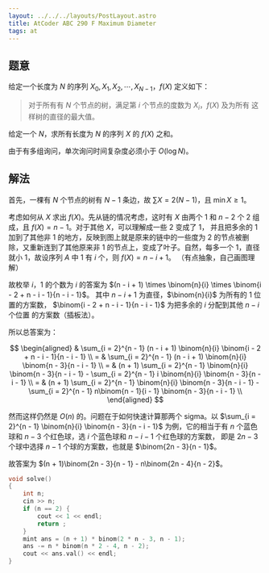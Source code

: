 ```yaml
---
layout: ../../../layouts/PostLayout.astro
title: AtCoder ABC 290 F Maximum Diameter
tags: at
---
```


## 题意

给定一个长度为 $N$ 的序列 $X_0, X_1, X_2, \cdots, X_{N-1}$，$f(X)$ 定义如下：

> 对于所有有 $N$ 个节点的树，满足第 $i$ 个节点的度数为 $X_i$，$f(X)$ 及为所有
> 这样树的直径的最大值。

给定一个 $N$，求所有长度为 $N$ 的序列 $X$ 的 $f(X)$ 之和。

由于有多组询问，单次询问时间复杂度必须小于 $O(\log N)$。

## 解法

首先，一棵有 $N$ 个节点的树有 $N-1$ 条边，故 $\sum X = 2(N - 1)$，且 
$\min{X} \ge 1$。

考虑如何从 $X$ 求出 $f(X)$。先从链的情况考虑，这时有 $X$ 由两个 $1$ 和 $n - 2$
个 $2$ 组成，且 $f(X) = n - 1$。对于其他 $X$，可以理解成一些 $2$ 变成了 $1$，
并且把多余的 $1$ 加到了其他非 $1$ 的地方，反映到图上就是原来的链中的一些度为 $2$
的节点被删除，又重新连到了其他原来非 $1$ 的节点上，变成了叶子。自然，每多一个 
$1$，直径就小 $1$，故设序列 $A$ 中 $1$ 有 $i$ 个，则 $f(X) = n - i + 1$。
（有点抽象，自己画图理解）

故枚举 $i$，$1$ 的个数为 $i$ 的答案为 
$(n - i + 1) \times \binom{n}{i} \times \binom{i - 2 + n - i - 1}{n - i - 1}$。
其中 $n - i + 1$ 为直径，$\binom{n}{i}$ 为所有的 $1$ 位置的方案数，
$\binom{i - 2 + n - i - 1}{n - i - 1}$ 为把多余的 $i$ 分配到其他 $n - i$ 个位置
的方案数（插板法）。

所以总答案为：

$$
\begin{aligned}
  & \sum_{i = 2}^{n - 1} (n - i + 1) \binom{n}{i} \binom{i - 2 + n - i - 1}{n - i - 1} \\
= & \sum_{i = 2}^{n - 1} (n - i + 1) \binom{n}{i} \binom{n - 3}{n - i - 1} \\
= & (n + 1) \sum_{i = 2}^{n - 1} \binom{n}{i} \binom{n - 3}{n - i - 1} - \sum_{i = 2}^{n - 1} i \binom{n}{i} \binom{n - 3}{n - i - 1} \\
= & (n + 1) \sum_{i = 2}^{n - 1} \binom{n}{i} \binom{n - 3}{n - i - 1} - \sum_{i = 2}^{n - 1} n\binom{n - 1}{i - 1} \binom{n - 3}{n - i - 1} \\
\end{aligned}
$$

然而这样仍然是 $O(n)$ 的。问题在于如何快速计算那两个 sigma。以 
$\sum_{i = 2}^{n - 1} \binom{n}{i} \binom{n - 3}{n - i - 1}$ 为例，它的相当于有
$n$ 个蓝色球和 $n - 3$ 个红色球，选 $i$ 个蓝色球和 $n - i - 1$ 个红色球的方案数，
即是 $2n - 3$ 个球中选择 $n - 1$ 个球的方案数，也就是 $\binom{2n - 3}{n - 1}$。

故答案为 $(n + 1)\binom{2n - 3}{n - 1} - n\binom{2n - 4}{n - 2}$。

```cpp
void solve()
{
    int n;
    cin >> n;
    if (n == 2) {
        cout << 1 << endl;
        return ;
    }
    mint ans = (n + 1) * binom(2 * n - 3, n - 1);
    ans -= n * binom(n * 2 - 4, n - 2);
    cout << ans.val() << endl;
}
```
